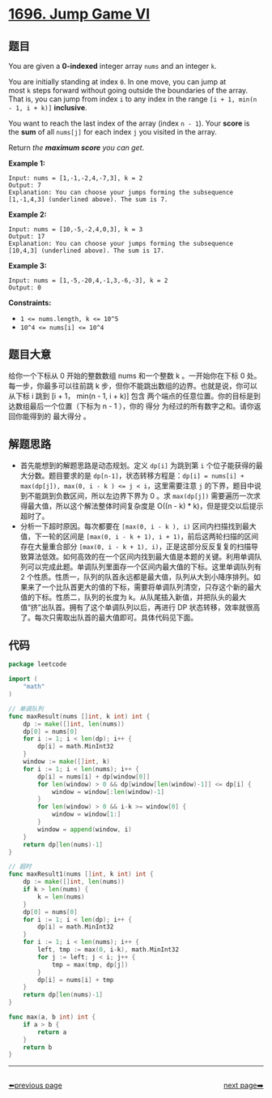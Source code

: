 # [1696. Jump Game VI](https://leetcode.com/problems/jump-game-vi/)

## 题目

You are given a **0-indexed** integer array `nums` and an integer `k`.

You are initially standing at index `0`. In one move, you can jump at most `k` steps forward without going outside the boundaries of the array. That is, you can jump from index `i` to any index in the range `[i + 1, min(n - 1, i + k)]` **inclusive**.

You want to reach the last index of the array (index `n - 1`). Your **score** is the **sum** of all `nums[j]` for each index `j` you visited in the array.

Return *the **maximum score** you can get*.

**Example 1:**

```
Input: nums = [1,-1,-2,4,-7,3], k = 2
Output: 7
Explanation: You can choose your jumps forming the subsequence [1,-1,4,3] (underlined above). The sum is 7.

```

**Example 2:**

```
Input: nums = [10,-5,-2,4,0,3], k = 3
Output: 17
Explanation: You can choose your jumps forming the subsequence [10,4,3] (underlined above). The sum is 17.

```

**Example 3:**

```
Input: nums = [1,-5,-20,4,-1,3,-6,-3], k = 2
Output: 0

```

**Constraints:**

- `1 <= nums.length, k <= 10^5`
- `10^4 <= nums[i] <= 10^4`

## 题目大意

给你一个下标从 0 开始的整数数组 nums 和一个整数 k 。一开始你在下标 0 处。每一步，你最多可以往前跳 k 步，但你不能跳出数组的边界。也就是说，你可以从下标 i 跳到 [i + 1， min(n - 1, i + k)] 包含 两个端点的任意位置。你的目标是到达数组最后一个位置（下标为 n - 1 ），你的 得分 为经过的所有数字之和。请你返回你能得到的 最大得分 。

## 解题思路

- 首先能想到的解题思路是动态规划。定义 `dp[i]` 为跳到第 `i` 个位子能获得的最大分数。题目要求的是 `dp[n-1]`，状态转移方程是：`dp[i] = nums[i] + max(dp[j]), max(0, i - k ) <= j < i`，这里需要注意 `j` 的下界，题目中说到不能跳到负数区间，所以左边界下界为 0 。求 `max(dp[j])` 需要遍历一次求得最大值，所以这个解法整体时间复杂度是 O((n - k) * k)，但是提交以后提示超时了。
- 分析一下超时原因。每次都要在 `[max(0, i - k ), i)` 区间内扫描找到最大值，下一轮的区间是 `[max(0, i - k + 1), i + 1)`，前后这两轮扫描的区间存在大量重合部分  `[max(0, i - k + 1), i)`，正是这部分反反复复的扫描导致算法低效。如何高效的在一个区间内找到最大值是本题的关键。利用单调队列可以完成此题。单调队列里面存一个区间内最大值的下标。这里单调队列有 2 个性质。性质一，队列的队首永远都是最大值，队列从大到小降序排列。如果来了一个比队首更大的值的下标，需要将单调队列清空，只存这个新的最大值的下标。性质二，队列的长度为 k。从队尾插入新值，并把队头的最大值“挤”出队首。拥有了这个单调队列以后，再进行 DP 状态转移，效率就很高了。每次只需取出队首的最大值即可。具体代码见下面。

## 代码

```go
package leetcode

import (
	"math"
)

// 单调队列
func maxResult(nums []int, k int) int {
	dp := make([]int, len(nums))
	dp[0] = nums[0]
	for i := 1; i < len(dp); i++ {
		dp[i] = math.MinInt32
	}
	window := make([]int, k)
	for i := 1; i < len(nums); i++ {
		dp[i] = nums[i] + dp[window[0]]
		for len(window) > 0 && dp[window[len(window)-1]] <= dp[i] {
			window = window[:len(window)-1]
		}
		for len(window) > 0 && i-k >= window[0] {
			window = window[1:]
		}
		window = append(window, i)
	}
	return dp[len(nums)-1]
}

// 超时
func maxResult1(nums []int, k int) int {
	dp := make([]int, len(nums))
	if k > len(nums) {
		k = len(nums)
	}
	dp[0] = nums[0]
	for i := 1; i < len(dp); i++ {
		dp[i] = math.MinInt32
	}
	for i := 1; i < len(nums); i++ {
		left, tmp := max(0, i-k), math.MinInt32
		for j := left; j < i; j++ {
			tmp = max(tmp, dp[j])
		}
		dp[i] = nums[i] + tmp
	}
	return dp[len(nums)-1]
}

func max(a, b int) int {
	if a > b {
		return a
	}
	return b
}
```





----------------------------------------------
<div style="display: flex;justify-content: space-between;align-items: center;">
<p><a href="https://books.halfrost.com/leetcode/ChapterFour/1600~1699/1695.Maximum-Erasure-Value/">⬅️previous page</a></p>
<p><a href="https://books.halfrost.com/leetcode/ChapterFour/1700~1799/1700.Number-of-Students-Unable-to-Eat-Lunch/">next page➡️</a></p>
</div>
